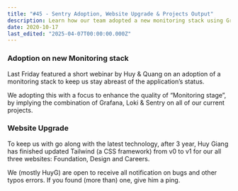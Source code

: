 ```yaml
---
title: "#45 - Sentry Adoption, Website Upgrade & Projects Output"
description: Learn how our team adopted a new monitoring stack using Grafana, Loki, and Sentry to improve application status tracking and updated websites with Tailwind CSS.
date: 2020-10-17
last_edited: "2025-04-07T00:00:00.000Z"
---
```


### Adoption on new Monitoring stack

Last Friday featured a short webinar by Huy & Quang on an adoption of a monitoring stack to keep us stay abreast of the application’s status.

We adopting this with a focus to enhance the quality of “Monitoring stage”, by implying the combination of Grafana, Loki & Sentry on all of our current projects.

### Website Upgrade

To keep us with go along with the latest technology, after 3 year, Huy Giang has finished updated Tailwind (a CSS framework) from v0 to v1 for our all three websites: Foundation, Design and Careers.

We (mostly HuyG) are open to receive all notification on bugs and other typos errors. If you found (more than) one, give him a ping.

